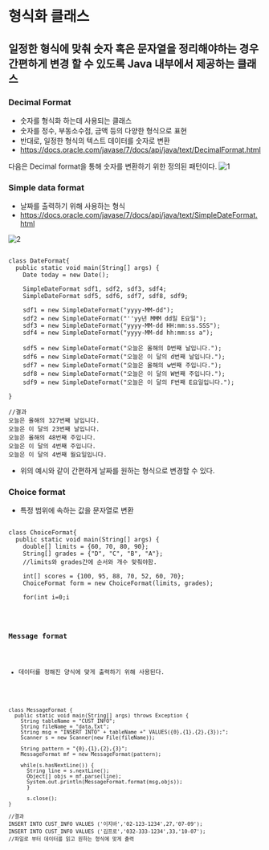 # 형식화 클래스
## 일정한 형식에 맞춰 숫자 혹은 문자열을 정리해야하는 경우 간편하게 변경 할 수 있도록 Java 내부에서 제공하는 클래스

### Decimal Format
- 숫자를 형식화 하는데 사용되는 클래스
- 숫자를 정수, 부동소수점, 금액 등의 다양한 형식으로 표현
- 반대로, 일정한 형식의 텍스트 데이터를 숫자로 변환
- https://docs.oracle.com/javase/7/docs/api/java/text/DecimalFormat.html

다음은 Decimal format을 통해 숫자를 변환하기 위한 정의된 패턴이다.
![1](https://user-images.githubusercontent.com/45792158/209120542-08b5afd8-e7e3-4390-944f-dfa499bed2d1.jpg)

### Simple data format
- 날짜를 출력하기 위해 사용하는 형식
- https://docs.oracle.com/javase/7/docs/api/java/text/SimpleDateFormat.html

![2](https://user-images.githubusercontent.com/45792158/209121574-357ffca5-947f-459a-8588-d6a68bfe8414.jpg)

<pre><code>
class DateFormat{
  public static void main(String[] args) {
    Date today = new Date();
    
    SimpleDateFormat sdf1, sdf2, sdf3, sdf4;
    SimpleDateFormat sdf5, sdf6, sdf7, sdf8, sdf9;
    
    sdf1 = new SimpleDateFormat("yyyy-MM-dd");
    sdf2 = new SimpleDateFormat("''yy년 MMM dd일 E요일");
    sdf3 = new SimpleDateFormat("yyyy-MM-dd HH:mm:ss.SSS");
    sdf4 = new SimpleDateFormat("yyyy-MM-dd hh:mm:ss a");
    
    sdf5 = new SimpleDateFormat("오늘은 올해의 D번째 날입니다.");
    sdf6 = new SimpleDateFormat("오늘은 이 달의 d번째 날입니다.");
    sdf7 = new SimpleDateFormat("오늘은 올해의 w번째 주입니다.");
    sdf8 = new SimpleDateFormat("오늘은 이 달의 W번째 주입니다.");
    sdf9 = new SimpleDateFormat("오늘은 이 달의 F번째 E요일입니다.");
    
}

//결과
오늘은 올해의 327번째 날입니다.
오늘은 이 달의 23번째 날입니다.
오늘은 올해의 48번째 주입니다.
오늘은 이 달의 4번째 주입니다.
오늘은 이 달의 4번째 월요일입니다.
</code></pre>

- 위의 예시와 같이 간편하게 날짜를 원하는 형식으로 변경할 수 있다.


### Choice format
- 특정 범위에 속하는 값을 문자열로 변환

<pre><code>
class ChoiceFormat{
  public static void main(String[] args) {
    double[] limits = {60, 70, 80, 90};
    String[] grades = {"D", "C", "B", "A"};
    //limits와 grades간에 순서와 개수 맞춰야함.

    int[] scores = {100, 95, 88, 70, 52, 60, 70};
    ChoiceFormat form = new ChoiceFormat(limits, grades);
    
    for(int i=0;i<scores.length;i++) {
      System.out.println(scores[i]+:+form.format(scores[i]));
    }
}
//String pattern = "60#D|70#C|80<B|90#A;" <- 이렇게 패턴을 통해 limits,grades를 선언할 수 있음.
</code></pre>

### Message format
- 데이터를 정해진 양식에 맞게 출력하기 위해 사용된다.

<pre><code>
class MessageFormat {
  public static void main(String[] args) throws Exception {
    String tableName = "CUST_INFO";
    String fileName = "data.txt";
    String msg = "INSERT INTO" + tableName +" VALUES({0},{1},{2},{3});";
    Scanner s = new Scanner(new File(fileName));
    
    String pattern = "{0},{1},{2},{3}";
    MessageFormat mf = new MessageFormat(pattern);
    
    while(s.hasNextLine()) {
      String line = s.nextLine();
      Object[] objs = mf.parse(line);
      System.out.println(MessageFormat.format(msg,objs));
      }
      
      s.close();
}

//결과
INSERT INTO CUST_INFO VALUES ('이지바','02-123-1234',27,'07-09');
INSERT INTO CUST_INFO VALUES ('김프로','032-333-1234',33,'10-07');
//파일로 부터 데이터를 읽고 원하는 형식에 맞게 출력
</code></pre>
